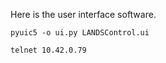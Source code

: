 Here is the user interface software.

```
pyuic5 -o ui.py LANDSControl.ui
```

```
telnet 10.42.0.79
```
